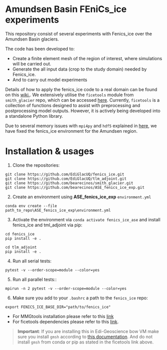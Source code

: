 # Amundsen Basin FEniCs_ice experiments

This repository consist of several experiments with Fenics_ice over the Amundsen Basin glaciers.

The code has been developed to:

- Create a finite element mesh of the region of interest, where simulations will be carried out.
- Generate the all input data (crop to the study domain) needed by Fenics_ice.
- And to carry out model experiments

Details of how to apply the fenics_ice code to a real domain can be found on this [wiki.](https://github.com/bearecinos/smith_glacier/wiki). We extensively utilise the `ficetools` module from `smith_glacier` repo, which can be accessed [here](https://github.com/bearecinos/smith_glacier/wiki/Usage-and-workflow#ficetools). Currently, `ficetools` is a collection of functions designed to assist with preprocessing and postprocessing model outputs. However, it is actively being developed into a standalone Python library.

Due to several memory issues with `mpi4py` and `hdf5` explained in [here](https://github.com/EdiGlacUQ/fenics_ice/issues/117), we have fixed the fenics_ice environment for the Amundsen region.

# Installation & usages

1. Clone the repositories:

~~~
git clone https://github.com/EdiGlacUQ/fenics_ice.git
git clone https://github.com/EdiGlacUQ/tlm_adjoint.git
git clone https://github.com/bearecinos/smith_glacier.git 
git clone https://github.com/bearecinos/ASE_fenics_ice_exp.git
~~~

2. Create an environment using **ASE_fenics_ice_exp** `environment.yml` 
~~~
conda env create --file path_to_repo\ASE_fenics_ice_exp\environment.yml
~~~

3. Activate the environment via `conda activate fenics_ice_ase` and install fenics_ice and tml_adjoint via pip:

~~~
cd fenics_ice
pip install -e .
~~~

~~~
cd tlm_adjoint
pip install -e .
~~~

4. Run all serial tests:
~~~
pytest -v --order-scope=module --color=yes
~~~
5. Run all parallel tests::
~~~
mpirun -n 2 pytest -v --order-scope=module --color=yes
~~~
6. Make sure you add to your `.bashrc` a path to the `fenics_ice` repo:
~~~
export FENICS_ICE_BASE_DIR="path/to/fenics_ice"
~~~

- For MMGtools installation please refer to this [link](https://github.com/bearecinos/smith_glacier/wiki/How-to-install#mmgtools-installation)
- For ficetools dependencies please refer to this [link](https://github.com/bearecinos/smith_glacier/wiki/How-to-install#dependencies-outside-of-fenics_ice-environment). 

> **Important**: If you are installing this in Edi-Geoscience bow VM make sure you install `gmsh` 
> according to [this documentation](https://github.com/bearecinos/smith_glacier/issues/12#issuecomment-1494475900). 
> And do not install `gmsh` from conda or pip as stated in the ficetools link above.